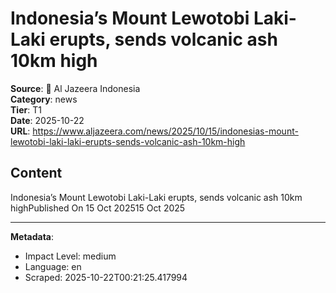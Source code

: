 # Indonesia’s Mount Lewotobi Laki-Laki erupts, sends volcanic ash 10km high

**Source**: 📰 Al Jazeera Indonesia  
**Category**: news  
**Tier**: T1  
**Date**: 2025-10-22  
**URL**: https://www.aljazeera.com/news/2025/10/15/indonesias-mount-lewotobi-laki-laki-erupts-sends-volcanic-ash-10km-high

## Content

Indonesia’s Mount Lewotobi Laki-Laki erupts, sends volcanic ash 10km highPublished On 15 Oct 202515 Oct 2025

---

**Metadata**:
- Impact Level: medium
- Language: en
- Scraped: 2025-10-22T00:21:25.417994
